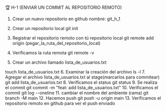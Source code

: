 🏆 H-1 (ENVIAR UN COMMIT AL REPOSITORIO REMOTO)
1. Crear un nuevo repositorio en github nombre: git_h_1

2. Crear un repositorio local
git init
3. Registrar el repositorio remoto con tú repositorio local
git remote add origin (pegar_la_ruta_del_repositorio_local)
4. Verificamos la ruta remota
git remote -v

5. Crear un archivo llamado lista_de_usuarios.txt

touch lista_de_usuarios.txt
6. Examinar la creación del archivo
ls -l
7. Agregar el archivo lista_de_usuarios.txt al stage(marcarlos para commitear)
git add lista_de_usuarios.txt
8. Verificamos el status
git status
9. Se realiza el commit
git commit -m "feat: add lista_de_usuarios.txt"
10. Verificamos el commit
git log --oneline
11. cambiar el nombre del ambiente (rama)
git branch -M main
12. Hacemos push
git push -u origin main
13. Verificamos el repositorio remoto en github para ver el push enviado
